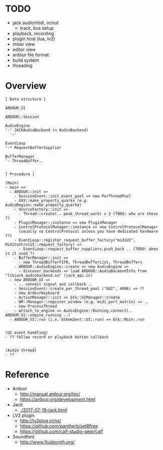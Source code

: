 <!--
{
  "title": "Ardour",
  "date": "2017-07-20T21:01:12+09:00",
  "category": "",
  "tags": [],
  "draft": true
}
-->

# TODO

- jack audio/midi, in/out
  - track, bus setup
- playback, recording
- plugin host (lua, lv2)
- mixer view
- editor view
- ardour file format
- build system
- threading


# Overview

```
[ Data structure ]

ARDOUR_UI

ARDOUR::Session

AudioEngine
'-' JACKAudioBackend (< AudioBackend)
  '-'

EventLoop
'-* RequestBufferSupplier

BufferManager
'- ThreadBuffer..


[ Procedure ]

(Main)
- main =>
  - ARDOUR::init =>
    - SessionEvent::init_event_pool => new PerThreadPool
    - XXX::make_property_quarks (e.g. AudioRegion::make_property_quarks)
    - SourceFactory::init =>
      - Thread::create(.. peak_thread_work) x 2 (TODO: who are these ?)
    - PluginManager::instance => new PluginManager
    - ControlProtocolManager::instance => new ControlProtocolManager
      (usually no ControlProtocol unless you have dedicated hardware ??)
    - EventLoop::register_request_buffer_factory("midiUI", MidiControlUI::request_factory) =>
      - EventLoop::request_buffer_suppliers.push_back .. (TODO: when is it used ?)
    - BufferManager::init =>
      - new ThreadBufferFIFO, ThreadBufferList, ThreadBuffers
    - ARDOUR::AudioEngine::create => new AudioEngine =>
      - discover_backends => load ARDOUR::AudioBackendInfo from "libjack_audiobackend.so" (jack_api.cc)
  - new ARDOUR_UI =>
    - .. connect signal and callback ..
    - SessionEvent::create_per_thread_pool ("GUI", 4096) => ??
    - new ArdourKeyboard
    - ActionManager::init => Gtk::UIManager::create
    - WM::Manager::register_window (e.g. midi_port_matrix) => ..
    - new ProcessThread
    - attach_to_engine => AudioEngine::Running.connect(.. ARDOUR_UI::engine_running ..)
  - ARDOUR_UI::run (i.e. Gtkmm2ext::UI::run) => Gtk::Main::run


(UI event handling)
- ?? follow record or playback button callback


(Audio thread)
- ??
```


# Reference

- Ardour
  - http://manual.ardour.org/toc/
  - https://ardour.org/development.html
- Jack
  - [./2017-07-19-jack.html](./2017-07-19-jack.html)
- LV2 plugin
  - http://lv2plug.in/ns/
  - https://github.com/pantherb/setBfree
  - https://github.com/calf-studio-gear/calf
- Soundfont
  - http://www.fluidsynth.org/
